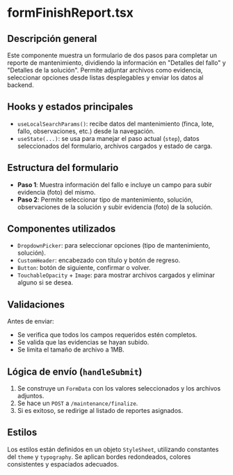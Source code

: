 # formFinishReport.tsx

## Descripción general

Este componente muestra un formulario de dos pasos para completar un reporte de mantenimiento, dividiendo la información en "Detalles del fallo" y "Detalles de la solución". Permite adjuntar archivos como evidencia, seleccionar opciones desde listas desplegables y enviar los datos al backend.

## Hooks y estados principales

* `useLocalSearchParams()`: recibe datos del mantenimiento (finca, lote, fallo, observaciones, etc.) desde la navegación.
* `useState(...)`: se usa para manejar el paso actual (`step`), datos seleccionados del formulario, archivos cargados y estado de carga.

## Estructura del formulario

* **Paso 1**: Muestra información del fallo e incluye un campo para subir evidencia (foto) del mismo.
* **Paso 2**: Permite seleccionar tipo de mantenimiento, solución, observaciones de la solución y subir evidencia (foto) de la solución.

## Componentes utilizados

* `DropdownPicker`: para seleccionar opciones (tipo de mantenimiento, solución).
* `CustomHeader`: encabezado con título y botón de regreso.
* `Button`: botón de siguiente, confirmar o volver.
* `TouchableOpacity` + `Image`: para mostrar archivos cargados y eliminar alguno si se desea.

## Validaciones

Antes de enviar:

* Se verifica que todos los campos requeridos estén completos.
* Se valida que las evidencias se hayan subido.
* Se limita el tamaño de archivo a 1MB.

## Lógica de envío (`handleSubmit`)

1. Se construye un `FormData` con los valores seleccionados y los archivos adjuntos.
2. Se hace un `POST` a `/maintenance/finalize`.
3. Si es exitoso, se redirige al listado de reportes asignados.

## Estilos

Los estilos están definidos en un objeto `StyleSheet`, utilizando constantes del `theme` y `typography`. Se aplican bordes redondeados, colores consistentes y espaciados adecuados.
